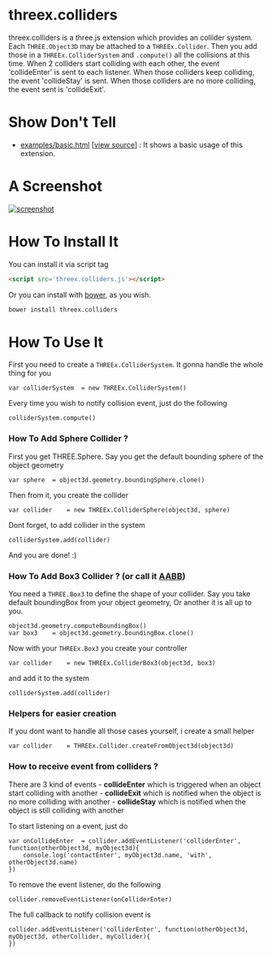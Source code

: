 threex.colliders
=============

threex.colliders is a three.js extension which provides an collider system. Each ```THREE.Object3D``` may be attached to a ```THREEx.Collider```.
Then you add those in a ```THREEx.ColliderSystem``` and ```.compute()``` all the collisions at this time.
When 2 colliders start colliding with each other, the event 'collideEnter' is sent to each listener. When those colliders keep colliding, the event 'collideStay' is sent. When those colliders are no more colliding, the event sent is 'collideExit'.

Show Don't Tell
===============
* [examples/basic.html](http://jeromeetienne.github.io/threex.colliders/examples/basic.html)
\[[view source](https://github.com/jeromeetienne/threex.colliders/blob/master/examples/basic.html)\] :
It shows a basic usage of this extension.

A Screenshot
============
[![screenshot](https://raw.githubusercontent.com/jeromeetienne/threex.colliders/master/examples/images/screenshot-threex-colliders-512x512.jpg)](http://jeromeetienne.github.io/threex.colliders/examples/basic.html)

How To Install It
=================

You can install it via script tag

```html
<script src='threex.colliders.js'></script>
```

Or you can install with [bower](http://bower.io/), as you wish.

```bash
bower install threex.colliders
```

How To Use It
=============

First you need to create a ```THREEx.ColliderSystem```. It gonna handle the whole thing for you

```
var colliderSystem  = new THREEx.ColliderSystem()
```

Every time you wish to notify collision event, just do the following

```
colliderSystem.compute()        
````

### How To Add Sphere Collider ?

First you get THREE.Sphere.
Say you get the default bounding sphere of the object geometry

```
var sphere  = object3d.geometry.boundingSphere.clone()
```

Then from it, you create the collider

```
var collider    = new THREEx.ColliderSphere(object3d, sphere)
```

Dont forget, to add collider in the system

```
colliderSystem.add(collider)
```

And you are done! :)

### How To Add Box3 Collider ? (or call it [AABB](http://en.wikipedia.org/wiki/Axis-aligned_bounding_box#Axis-aligned_minimum_bounding_box))

You need a ```THREE.Box3``` to define the shape of your collider.
Say you take default boundingBox from your object geometry, Or another it is all up to you.

```
object3d.geometry.computeBoundingBox()
var box3    = object3d.geometry.boundingBox.clone()
```

Now with your ```THREEx.Box3``` you create your controller

```
var collider    = new THREEx.ColliderBox3(object3d, box3)
```

and add it to the system

```
colliderSystem.add(collider)
```

### Helpers for easier creation

If you dont want to handle all those cases yourself, i create a small helper

```
var collider    = THREEx.Collider.createFromObject3d(object3d)
```

### How to receive event from colliders ?

There are 3 kind of events
    - **collideEnter** which is triggered when an object start colliding with another
    - **collideExit** which is notified when the object is no more colliding with another
    - **collideStay** which is notified when the object is still colliding with another

To start listening on a event, just do

```
var onCollideEnter  = collider.addEventListener('colliderEnter', function(otherObject3d, myObject3d){
    console.log('contactEnter', myObject3d.name, 'with', otherObject3d.name)
})
```

To remove the event listener, do the following

```
collider.removeEventListener(onColliderEnter)
```

The full callback to notify collision event is 

```
collider.addEventListener('colliderEnter', function(otherObject3d, myObject3d, otherCollider, myCollider){  
})
```